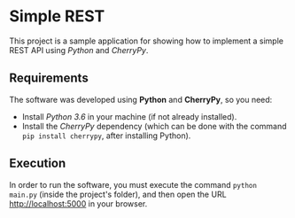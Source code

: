 # Simple REST

This project is a sample application for showing how to implement a simple REST API using _Python_ and _CherryPy_.

## Requirements

The software was developed using **Python** and **CherryPy**, so you need:

 * Install _Python 3.6_ in your machine (if not already installed).
 * Install the _CherryPy_ dependency (which can be done with the command `pip install cherrypy`, after installing Python).
 
## Execution

In order to run the software, you must execute the command `python main.py` (inside the project's folder),
and then open the URL [http://localhost:5000](http://localhost:5000) in your browser.

